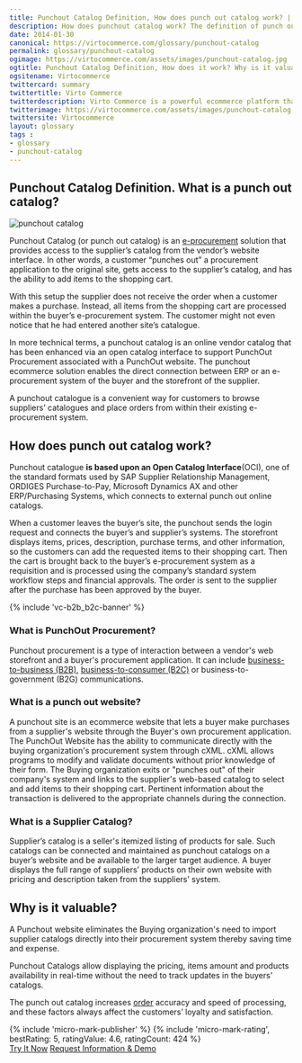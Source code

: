 ```yaml
---
title: Punchout Catalog Definition, How does punch out catalog work? | Glossary Virto Commerce.
description: How does punchout catalog work? The definition of punch out catalog. 
date: 2014-01-30
canonical: https://virtocommerce.com/glossary/punchout-catalog
permalink: glossary/punchout-catalog
ogimage: https://virtocommerce.com/assets/images/punchout-catalog.jpg
ogtitle: Punchout Catalog Definition, How does it work? Why is it valuable? | Glossary Virto Commerce.
ogsitename: Virtocommerce
twittercard: summary
twittertitle: Virto Commerce
twitterdescription: Virto Commerce is a powerful ecommerce platform that includes everything you need to create an online store and sell online. Try it free with Free Community License
twitterimage: https://virtocommerce.com/assets/images/punchout-catalog.jpg
twittersite: Virtocommerce
layout: glossary
tags : 
- glossary
- punchout-catalog
---
```

<section itemscope itemtype="http://schema.org/Article">
    <meta itemprop="author" content="Virtocommerce">
    <meta itemprop="datePublished" content="2014-01-30">
    <meta itemprop="dateModified" content="2018-02-22">
    <div class="business-cnt">
        <div itemprop="mainEntityOfPage" class="head __cart">
            <h1 itemprop="headline" class="title">Punchout Catalog Definition. What is a punch out catalog?</h1>
        </div>
        <div class="row">
            <div class="col-md-4 text">
                <span itemprop="image" itemscope itemtype="https://schema.org/ImageObject">
                    <img itemprop="url contentUrl" alt="punchout catalog" src="assets/images/punchout-catalog.jpg" />
                    <meta itemprop="width" content="253">
                    <meta itemprop="height" content="253">
                </span>
            </div>
            <div class="col-md text">
                <p>Punchout Catalog (or punch out catalog) is an <a href="{{ '/glossary/e-procurement-software' | absolute_url }}">e-procurement</a> solution that provides access to the supplier’s catalog from the vendor’s website interface. In other words, a customer “punches out” a procurement application to the original site, gets access to the supplier’s catalog, and has the ability to add items to  the shopping cart.</p>
                <p>With this setup the supplier does not receive the order when a customer makes a purchase. Instead, all items from the shopping cart are processed within the buyer’s e-procurement system. The customer  might not even notice that he had entered another site’s catalogue.</p>
            </div>
        </div>
        <div class="text">
            <p>In more technical terms, a punchout catalog is an online vendor catalog that has been enhanced via an open catalog interface to support PunchOut Procurement associated with a PunchOut website. The punchout ecommerce solution enables the direct connection between ERP or an e-procurement system of the buyer and the storefront of the supplier.</p>
            <p>A punchout catalogue is a convenient way for customers to browse suppliers’ catalogues and place orders from within their existing e-procurement system.</p>
        </div>
        <h2 class="sub-title">How does punch out catalog work?</h2>
        <div class="text">
            <p>Punchout catalogue <strong>is based upon an Open Catalog Interface</strong>(OCI), one of the standard formats used by SAP Supplier Relationship Management, ORDIGES Purchase-to-Pay, Microsoft Dynamics AX and other ERP/Purchasing Systems, which connects to external punch out online catalogs.</p>
            <p>When a customer leaves the buyer’s site, the punchout sends the login request and connects the buyer’s and supplier’s systems. The storefront displays items, prices, description, purchase terms, and other information, so the customers can add the requested items to their shopping cart. Then the cart is brought back to the buyer’s e-procurement system as a requisition and is processed using the company’s standard system workflow steps and financial approvals. The order is sent to the supplier after the purchase has been approved by the buyer.</p>
            {% include 'vc-b2b_b2c-banner' %}
        </div>
        <h3 class="sub-title">What is PunchOut Procurement?</h3>
        <div class="text">
            <p>Punchout procurement is a type of interaction between a vendor's web storefront and a buyer's procurement application. It can include <a href="{{ '/glossary/what-is-b2b-ecommerce' | absolute_url }}">business-to-business (B2B)</a>, <a href="{{ '/glossary/what-is-b2c-ecommerce' | absolute_url }}">business-to-consumer (B2C)</a> or business-to-government (B2G) communications.</p>
        </div>
        <h3 class="sub-title">What is a punch out website?</h3>
        <div class="text">
            <p>A punchout site is an ecommerce website that lets a buyer make purchases from a supplier's website  through the Buyer's own procurement application. The PunchOut Website has the ability to communicate directly with the buying organization's procurement system through cXML. cXML allows programs to modify and validate documents without prior knowledge of their form. The Buying organization exits or "punches out" of their company's system and links to the supplier's web-based catalog to select and add items to their shopping cart. Pertinent information about the transaction is delivered to the appropriate channels during the connection.</p>
        </div>
        <h3 class="sub-title">What is a Supplier Catalog?</h3>
        <div class="text">
            <p>Supplier’s catalog is a seller's itemized listing of products for sale. Such catalogs can be connected and maintained as punchout catalogs on a buyer’s website and be available to the larger target audience. A buyer displays the full range of suppliers’ products on their own website with pricing and description taken from the suppliers’ system.</p>
        </div>
        <h2 class="sub-title">Why is it valuable?</h2>
        <div class="text">
            <p>A Punchout website eliminates the Buying organization's need to import supplier catalogs directly into their procurement system thereby saving time and expense.</p>
            <p>Punchout Catalogs allow displaying the pricing, items amount and products availability in real-time without the need to track updates in the buyers’ catalogs.</p>
            <p>The punch out catalog increases <a href="{{ '/order-management-software' | absolute_url }}">order</a> accuracy and speed of processing, and these factors always affect the customers’ loyalty and satisfaction.</p>
        </div>
        {% include 'micro-mark-publisher' %}
        {% include 'micro-mark-rating', bestRating: 5, ratingValue: 4.6, ratingCount: 424 %}
        <div class="actions">
            <a class="btn btn--orange" href="/contact-us">Try It Now</a>
            <a class="btn btn--orange" href="/contact-us">Request Information & Demo</a>
        </div>
    </div>
</section>